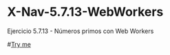 # X-Nav-5.7.13-WebWorkers
Ejercicio 5.7.13 - Números primos con Web Workers

#[Try me](https://arturo-rb.github.io/X-Nav-5.7.13-WebWorkers/webworkers.html)
